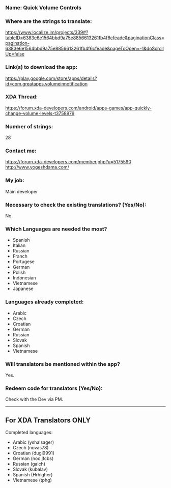 
<!-- Name of your app -->
### Name: Quick Volume Controls

<!-- Provide a public accessible link, where the translation can 
be discussed and improved. (paid platforms are not allowed) -->
### Where are the strings to translate:
https://www.localize.im/projects/339#?tableID=6383e6e1564bbd9a75e8856613261fb4f6cfeade&paginationClass=pagination-6383e6e1564bbd9a75e8856613261fb4f6cfeade&pageToOpen=-1&doScrollUp=false

### Link(s) to download the app:
https://play.google.com/store/apps/details?id=com.greatapps.volumeinnotification

<!-- Optional -->
### XDA Thread:
https://forum.xda-developers.com/android/apps-games/app-quickly-change-volume-levels-t3758979

### Number of strings:
28

<!-- Provide an email address, your account on social networks...-->
### Contact me:

https://forum.xda-developers.com/member.php?u=5175590  
http://www.yogeshdama.com/

<!-- Tell us if you are the main developer, community manager, designer,...-->
### My job:
Main developer

<!-- If you only want to receive translations for untranslated strings only -->
### Necessary to check the existing translations? (Yes/No):
No.

<!-- Optional -->
### Which Languages are needed the most?
* Spanish
* Italian
* Russian
* Franch
* Portugese
* German
* Polish
* Indonesian
* Vietnamese
* Japanese

### Languages already completed:
* Arabic
* Czech
* Croatian
* German
* Russian
* Slovak
* Spanish
* Vietnamese

<!-- Credits are always appreciated -->
### Will translators be mentioned within the app?
Yes.

<!-- Some developers offer redeem codes to thank translators 
and/or to help them to translate strings that are specific to PRO 
features. Please explain how to request one -->
### Redeem code for translators (Yes/No):
Check with the Dev via PM.
***

## For XDA Translators ONLY
Completed languages:
<!-- Add your XDA username next to your language(s) -->
* Arabic (yshalsager)
* Czech (novas78)
* Croatian (dugi9991)
* German (noc.jfcbs)
* Russian (gaich)
* Slovak (kubalav)
* Spanish (Hrhigher)
* Vietnamese (tphg)
